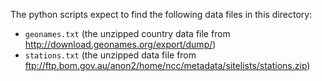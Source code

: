 The python scripts expect to find the following data files in this directory:

- `geonames.txt` (the unzipped country data file from http://download.geonames.org/export/dump/)
- `stations.txt` (the unzipped data file from ftp://ftp.bom.gov.au/anon2/home/ncc/metadata/sitelists/stations.zip)
